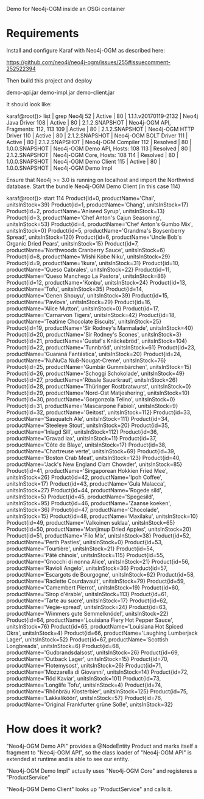 Demo for Neo4j-OGM inside an OSGi container

Requirements
============

Install and configure Karaf with Neo4j-OGM as described here:

https://github.com/neo4j/neo4j-ogm/issues/255#issuecomment-252522394

Then build this project and deploy

demo-api.jar
demo-impl.jar
demo-client.jar

It should look like:

karaf@root()> list | grep Neo4j
 52 | Active   |  80 | 1.1.1.v20170119-2132 | Neo4j Java Driver
108 | Active   |  80 | 2.1.2.SNAPSHOT       | Neo4j-OGM API, Fragments: 112, 113
109 | Active   |  80 | 2.1.2.SNAPSHOT       | Neo4j-OGM HTTP Driver
110 | Active   |  80 | 2.1.2.SNAPSHOT       | Neo4j-OGM BOLT Driver
111 | Active   |  80 | 2.1.2.SNAPSHOT       | Neo4j-OGM Compiler
112 | Resolved |  80 | 1.0.0.SNAPSHOT       | Neo4j-OGM Demo API, Hosts: 108
113 | Resolved |  80 | 2.1.2.SNAPSHOT       | Neo4j-OGM Core, Hosts: 108
114 | Resolved |  80 | 1.0.0.SNAPSHOT       | Neo4j-OGM Demo Client
115 | Active   |  80 | 1.0.0.SNAPSHOT       | Neo4j-OGM Demo Impl

Ensure that Neo4j >= 3.0 is running on localhost and import the Northwind database. Start the bundle Neo4j-OGM Demo Client (in this case 114)

karaf@root()> start 114
Product{id=0, productName='Chai', unitsInStock=39}
Product{id=1, productName='Chang', unitsInStock=17}
Product{id=2, productName='Aniseed Syrup', unitsInStock=13}
Product{id=3, productName='Chef Anton's Cajun Seasoning', unitsInStock=53}
Product{id=4, productName='Chef Anton's Gumbo Mix', unitsInStock=0}
Product{id=5, productName='Grandma's Boysenberry Spread', unitsInStock=120}
Product{id=6, productName='Uncle Bob's Organic Dried Pears', unitsInStock=15}
Product{id=7, productName='Northwoods Cranberry Sauce', unitsInStock=6}
Product{id=8, productName='Mishi Kobe Niku', unitsInStock=29}
Product{id=9, productName='Ikura', unitsInStock=31}
Product{id=10, productName='Queso Cabrales', unitsInStock=22}
Product{id=11, productName='Queso Manchego La Pastora', unitsInStock=86}
Product{id=12, productName='Konbu', unitsInStock=24}
Product{id=13, productName='Tofu', unitsInStock=35}
Product{id=14, productName='Genen Shouyu', unitsInStock=39}
Product{id=15, productName='Pavlova', unitsInStock=29}
Product{id=16, productName='Alice Mutton', unitsInStock=0}
Product{id=17, productName='Carnarvon Tigers', unitsInStock=42}
Product{id=18, productName='Teatime Chocolate Biscuits', unitsInStock=25}
Product{id=19, productName='Sir Rodney's Marmalade', unitsInStock=40}
Product{id=20, productName='Sir Rodney's Scones', unitsInStock=3}
Product{id=21, productName='Gustaf's Knäckebröd', unitsInStock=104}
Product{id=22, productName='Tunnbröd', unitsInStock=61}
Product{id=23, productName='Guaraná Fantástica', unitsInStock=20}
Product{id=24, productName='NuNuCa Nuß-Nougat-Creme', unitsInStock=76}
Product{id=25, productName='Gumbär Gummibärchen', unitsInStock=15}
Product{id=26, productName='Schoggi Schokolade', unitsInStock=49}
Product{id=27, productName='Rössle Sauerkraut', unitsInStock=26}
Product{id=28, productName='Thüringer Rostbratwurst', unitsInStock=0}
Product{id=29, productName='Nord-Ost Matjeshering', unitsInStock=10}
Product{id=30, productName='Gorgonzola Telino', unitsInStock=0}
Product{id=31, productName='Mascarpone Fabioli', unitsInStock=9}
Product{id=32, productName='Geitost', unitsInStock=112}
Product{id=33, productName='Sasquatch Ale', unitsInStock=111}
Product{id=34, productName='Steeleye Stout', unitsInStock=20}
Product{id=35, productName='Inlagd Sill', unitsInStock=112}
Product{id=36, productName='Gravad lax', unitsInStock=11}
Product{id=37, productName='Côte de Blaye', unitsInStock=17}
Product{id=38, productName='Chartreuse verte', unitsInStock=69}
Product{id=39, productName='Boston Crab Meat', unitsInStock=123}
Product{id=40, productName='Jack's New England Clam Chowder', unitsInStock=85}
Product{id=41, productName='Singaporean Hokkien Fried Mee', unitsInStock=26}
Product{id=42, productName='Ipoh Coffee', unitsInStock=17}
Product{id=43, productName='Gula Malacca', unitsInStock=27}
Product{id=44, productName='Rogede sild', unitsInStock=5}
Product{id=45, productName='Spegesild', unitsInStock=95}
Product{id=46, productName='Zaanse koeken', unitsInStock=36}
Product{id=47, productName='Chocolade', unitsInStock=15}
Product{id=48, productName='Maxilaku', unitsInStock=10}
Product{id=49, productName='Valkoinen suklaa', unitsInStock=65}
Product{id=50, productName='Manjimup Dried Apples', unitsInStock=20}
Product{id=51, productName='Filo Mix', unitsInStock=38}
Product{id=52, productName='Perth Pasties', unitsInStock=0}
Product{id=53, productName='Tourtière', unitsInStock=21}
Product{id=54, productName='Pâté chinois', unitsInStock=115}
Product{id=55, productName='Gnocchi di nonna Alice', unitsInStock=21}
Product{id=56, productName='Ravioli Angelo', unitsInStock=36}
Product{id=57, productName='Escargots de Bourgogne', unitsInStock=62}
Product{id=58, productName='Raclette Courdavault', unitsInStock=79}
Product{id=59, productName='Camembert Pierrot', unitsInStock=19}
Product{id=60, productName='Sirop d'érable', unitsInStock=113}
Product{id=61, productName='Tarte au sucre', unitsInStock=17}
Product{id=62, productName='Vegie-spread', unitsInStock=24}
Product{id=63, productName='Wimmers gute Semmelknödel', unitsInStock=22}
Product{id=64, productName='Louisiana Fiery Hot Pepper Sauce', unitsInStock=76}
Product{id=65, productName='Louisiana Hot Spiced Okra', unitsInStock=4}
Product{id=66, productName='Laughing Lumberjack Lager', unitsInStock=52}
Product{id=67, productName='Scottish Longbreads', unitsInStock=6}
Product{id=68, productName='Gudbrandsdalsost', unitsInStock=26}
Product{id=69, productName='Outback Lager', unitsInStock=15}
Product{id=70, productName='Flotemysost', unitsInStock=26}
Product{id=71, productName='Mozzarella di Giovanni', unitsInStock=14}
Product{id=72, productName='Röd Kaviar', unitsInStock=101}
Product{id=73, productName='Longlife Tofu', unitsInStock=4}
Product{id=74, productName='Rhönbräu Klosterbier', unitsInStock=125}
Product{id=75, productName='Lakkalikööri', unitsInStock=57}
Product{id=76, productName='Original Frankfurter grüne Soße', unitsInStock=32}

How does it work?
=================

"Neo4j-OGM Demo API" provides a @NodeEntity Product and marks itself a fragment to "Neo4j-OGM API", so the class loader of "Neo4j-OGM API" is extended at runtime and is able to see our entity. 

"Neo4j-OGM Demo Impl" actually uses "Neo4j-OGM Core" and registeres a "ProductService"

"Neo4j-OGM Demo Client" looks up "ProductService" and calls it.
